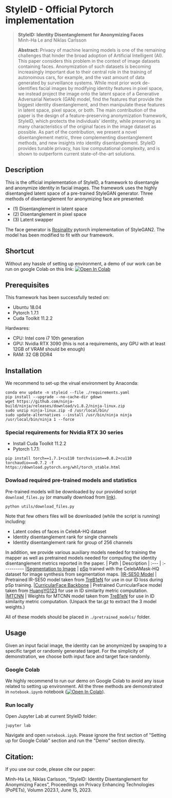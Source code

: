 # StyleID - Official Pytorch implementation

> **StyleID: Identity Disentanglement for Anonymizing Faces**<br>
> Minh-Ha Le and Niklas Carlsson <br>
>
>**Abstract:** Privacy of machine learning models is one of the remaining challenges that hinder the broad adoption of Artificial Intelligent (AI). This paper considers this problem in the context of image datasets containing faces. Anonymization of such datasets is becoming increasingly important due to their central role in the training of autonomous cars, for example, and the vast amount of data generated by surveillance systems. While most prior work de-identifies facial images by modifying identity features in pixel space, we instead project the image onto the latent space of a Generative Adversarial Network (GAN) model, find the features that provide the biggest identity disentanglement, and then manipulate these features in latent space, pixel space, or both. The main contribution of the paper is the design of a feature-preserving anonymization framework, StyleID, which protects the individuals’ identity, while preserving as many characteristics of the original faces in the image dataset as possible. As part of the contribution, we present a novel disentanglement metric, three complementing disentanglement methods, and new insights into identity disentanglement. StyleID provides tunable privacy, has low computational complexity, and is shown to outperform current state-of-the-art solutions.

## Description

This is the official implementation of StyleID, a framework to disentangle and anonymize identity in facial images. The framework uses the highly disentangled latent space of a pre-trained StyleGAN generator. Three methods of disentanglement for anonymizing face are presented:

- (1) Disentanglement in latent space
- (2) Disentanglement in pixel space
- (3) Latent swapper

The face generator is [Rosinality](https://github.com/rosinality/stylegan2-pytorch/) pytorch implementation of StyleGAN2. The model has been modified to fit with our framework.

## Shortcut

Without any hassle of setting up environment, a demo of our work can be run on google Colab on this link: [![Open In Colab](https://colab.research.google.com/assets/colab-badge.svg)](https://colab.research.google.com/github/minha12/StyleID/blob/main/StyleID.ipynb)
## Prerequisites

This framework has been successfully tested on:

- Ubuntu 18.04
- Pytorch 1.7.1
- Cuda Toolkit 11.2.2

Hardwares:

- CPU: Intel core i7 10th generation
- GPU: Nvidia RTX 3090 (this is not a requirements, any GPU with at least 12GB of VRAM should be enough)
- RAM: 32 GB DDR4

## Installation

We recommend to set-up the virual environment by Anaconda:

```
conda env update -n styleid --file ./requirements.yaml
pip install --upgrade --no-cache-dir gdown
wget https://github.com/ninja-build/ninja/releases/download/v1.8.2/ninja-linux.zip
sudo unzip ninja-linux.zip -d /usr/local/bin/
sudo update-alternatives --install /usr/bin/ninja ninja /usr/local/bin/ninja 1 --force
```

### Special requirements for Nvidia RTX 30 series

- Install Cuda Toolkit 11.2.2
- Pytorch 1.7.1:
```
pip install torch==1.7.1+cu110 torchvision==0.8.2+cu110 torchaudio===0.7.2 -f https://download.pytorch.org/whl/torch_stable.html
```
### Dowload required pre-trained models and statistics

Pre-trained models will be downloaded by our provided script ```download_files.py``` (or manually download from [link](https://drive.google.com/file/d/1EM87UquaoQmk17Q8d5kYIAHqu0dkYqdT/view?usp=sharing)). 

```
python utils/download_files.py
```

Note that few others files will be downloaded (while the script is running) including:

- Latent codes of faces in CelebA-HQ dataset
- Identity disentanglement rank for single channels
- Identity disentanglement rank for group of 256 channels

In addition, we provide various auxiliary models needed for training the mapper as well as pretrained models needed for computing the identity disentanglement metrics reported in the paper.
| Path | Description
| :--- | :----------
|[Segmentation to Image](https://drive.google.com/file/d/1VpEKc6E6yG3xhYuZ0cq8D2_1CbT0Dstz/view?usp=sharing) | [pSp](https://github.com/eladrich/pixel2style2pixel) trained with the CelebAMask-HQ dataset for image synthesis from segmentation maps.
|[IR-SE50 Model](https://drive.google.com/file/d/1KW7bjndL3QG3sxBbZxreGHigcCCpsDgn/view?usp=sharing) | Pretrained IR-SE50 model taken from [TreB1eN](https://github.com/TreB1eN/InsightFace_Pytorch) for use in our ID loss during pSp training.
|[CurricularFace Backbone](https://drive.google.com/file/d/1f4IwVa2-Bn9vWLwB-bUwm53U_MlvinAj/view?usp=sharing)  | Pretrained CurricularFace model taken from [HuangYG123](https://github.com/HuangYG123/CurricularFace) for use in ID similarity metric computation.
|[MTCNN](https://drive.google.com/file/d/1tJ7ih-wbCO6zc3JhI_1ZGjmwXKKaPlja/view?usp=sharing)  | Weights for MTCNN model taken from [TreB1eN](https://github.com/TreB1eN/InsightFace_Pytorch) for use in ID similarity metric computation. (Unpack the tar.gz to extract the 3 model weights.)

All of these models should be placed in ```./pretrained_models/``` folder.

## Usage

Given an input facial image, the identity can be anonymized by swaping to a specific target or randomly generated target. For the simplicity of demonstration, we choose both input face and target face randomly. 

### Google Colab
We highly recommend to run our demo on Google Colab to avoid any issue related to setting up environment. All the three methods are demonstrated in `notebook.ipynb` notebook ([![Open In Colab](https://colab.research.google.com/assets/colab-badge.svg)](https://colab.research.google.com/github/minha12/StyleID/blob/main/StyleID.ipynb)).

### Run locally
Open Jupyter Lab at current StyleID folder:

```
jupyter lab
```
Navigate and open `notebook.ipyb`. Please ignore the first section of "Setting up for Google Colab" section and run the "Demo" section directly.

## Citation:

If you use our code, please cite our paper:

Minh-Ha Le, Niklas Carlsson, “StyleID: Identity Disentanglement for Anonymizing Faces”, Proceedings on Privacy Enhancing Technologies (PoPETs), Volumn 2023.1, June 15, 2023.
